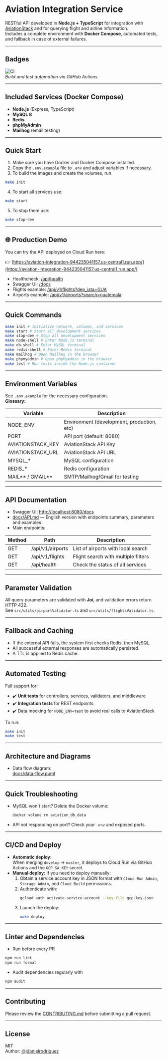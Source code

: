 # Aviation Integration Service

RESTful API developed in **Node.js + TypeScript** for integration with [AviationStack](https://aviationstack.com/) and for querying flight and airline information.  
Includes a complete environment with **Docker Compose**, automated tests, and fallback in case of external failures.

---

## Badges

![CI](https://github.com/jdanielrodriguez/aviation-integration/actions/workflows/test.yml/badge.svg)  
*Build and test automation via GitHub Actions*

---

## Included Services (Docker Compose)

- **Node.js** (Express, TypeScript)
- **MySQL 8**
- **Redis**
- **phpMyAdmin**
- **Mailhog** (email testing)

---

## Quick Start

1. Make sure you have Docker and Docker Compose installed.
2. Copy the `.env.example` file to `.env` and adjust variables if necessary.
3. To build the images and create the volumes, run

```bash
make init
```

4. To start all services use:

```bash
make start
```

5. To stop them use:

```bash
make stop-dev
```

---

## 🌐 Production Demo

You can try the API deployed on Cloud Run here:

👉 [https://aviation-integration-944235041157.us-central1.run.app/](https://aviation-integration-944235041157.us-central1.run.app/)

- Healthcheck: [/api/health](https://aviation-integration-944235041157.us-central1.run.app/api/health)
- Swagger UI: [/docs](https://aviation-integration-944235041157.us-central1.run.app/docs)
- Flights example: [/api/v1/flights?dep_iata=GUA](https://aviation-integration-944235041157.us-central1.run.app/api/v1/flights?dep_iata=GUA)
- Airports example: [/api/v1/airports?search=guatemala](https://aviation-integration-944235041157.us-central1.run.app/api/v1/airports?search=guatemala)

---

## Quick Commands

```bash
make init # Initialize network, volumes, and services
make start # Start all development services
make stop-dev # Stop all development services
make node-shell # Enter Node.js terminal
make db-shell # Enter MySQL terminal
make redis-shell # Enter Redis terminal
make mailhog # Open Mailhog in the browser
make phpmyadmin # Open phpMyAdmin in the browser
make test # Run tests inside the Node.js container
```

---

## Environment Variables

See `.env.example` for the necessary configuration.  
**Glossary:**

| Variable           | Description                                |
| ------------------ | ------------------------------------------ |
| NODE_ENV           | Environment (development, production, etc) |
| PORT               | API port (default: 8080)                   |
| AVIATIONSTACK_KEY  | AviationStack API Key                      |
| AVIATIONSTACK_URL  | AviationStack API URL                      |
| MYSQL\_\*          | MySQL configuration                        |
| REDIS\_\*          | Redis configuration                        |
| MAIL*\* / GMAIL*\* | SMTP/Mailhog/Gmail for testing             |

---

## API Documentation

- Swagger UI: [http://localhost:8080/docs](http://localhost:8080/docs)
- [docs/API.md](docs/API.md) — English version with endpoints summary, parameters and examples
- Main endpoints:

| Method | Path             | Description                         |
| ------ | ---------------- | ----------------------------------- |
| GET    | /api/v1/airports | List of airports with local search  |
| GET    | /api/v1/flights  | Flight search with multiple filters |
| GET    | /api/health      | Check the status of all services    |

---

## Parameter Validation

All query parameters are validated with **Joi**, and validation errors return HTTP 422.  
See `src/utils/airportValidator.ts` and `src/utils/flightsValidator.ts`.

---

## Fallback and Caching

- If the external API fails, the system first checks Redis, then MySQL.
- All successful external responses are automatically persisted.
- A TTL is applied to Redis cache.

---

## Automated Testing

Full support for:

- ✔️ **Unit tests** for controllers, services, validators, and middleware
- ✔️ **Integration tests** for REST endpoints
- ✔️ Data mocking for `NODE_ENV=test` to avoid real calls to AviationStack

To run:

```bash
make init
make test
```

---

## Architecture and Diagrams

- Data flow diagram:  
  [docs/data-flow.puml](data-flow.puml)

---

## Quick Troubleshooting

- MySQL won't start? Delete the Docker volume:
  ```bash
  docker volume rm aviation_db_data
  ```
- API not responding on port? Check your `.env` and exposed ports.

---

## CI/CD and Deploy

- **Automatic deploy:**  
  When merging `develop` → `master`, it deploys to Cloud Run via GitHub Actions and the `GCP_SA_KEY` secret.
- **Manual deploy:**
  If you need to deploy manually:
  1. Obtain a service account key in JSON format with `Cloud Run Admin`, `Storage Admin`, and `Cloud Build` permissions.
  2. Authenticate with:
     ```bash
     gcloud auth activate-service-account --key-file gcp-key.json
     ```
  3. Launch the deploy:
     ```bash
     make deploy
     ```

---

## Linter and Dependencies

- Run before every PR

```bash
npm run lint
npm run format
```

- Audit dependencies regularly with

```bash
npm audit
```

---

## Contributing

Please review the [CONTRIBUTING.md](docs/CONTRIBUTING.md) before submitting a pull request.

---

## License

MIT  
Author: [@jdanielrodriguez](https://github.com/jdanielrodriguez)
